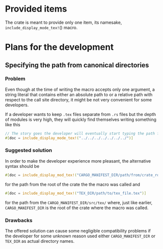 # Provided items

The crate is meant to provide only one item, its namesake, `include_display_mode_tex!`() macro.

# Plans for the development

## Specifying the path from canonical directories

### Problem

Even though at the time of writing the macro accepts only one argument, a string literal 
that contains either an absolute path to or a relative path with respect to the call site directory,
it might be not very convenient for some developers.

If a developer wants to keep `.tex` files separate from `.rs` files but the depth of modules
is very high, they will quickly find themselves writing something like this

```rust
// The story goes the developer will eventually start typing the path from the crate root
#[doc = include_display_mode_tex!("../../../../../../../")]
```

### Suggested solution

In order to make the developer experience more pleasant, the alternative syntax should be

```rust
#[doc = include_display_mod_tex!("CARGO_MANIFEST_DIR/path/from/crate_root/tex_file.tex")]
```

for the path from the root of the crate the the macro was called and

```rust
#[doc = include_display_mod_tex!("TEX_DIR/path/to/tex_file.tex")]
```

for the path from the `CARGO_MANIFEST_DIR/src/tex/` where, just like earlier, `CARGO_MANIFEST_DIR`
is the root of the crate where the macro was called.

### Drawbacks

The offered solution can cause some negligible compatibility problems if the developer for some
unknown reason used either `CARGO_MANIFEST_DIR` or `TEX_DIR` as actual directory names.